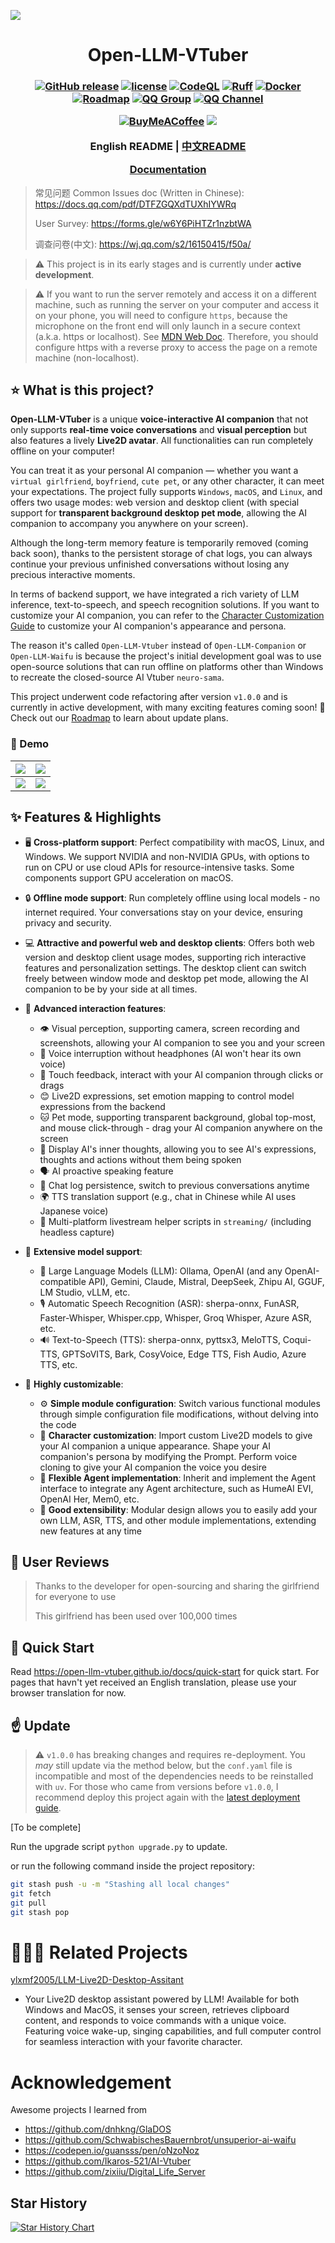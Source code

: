 ![](./assets/banner.jpg)

<h1 align="center">Open-LLM-VTuber</h1>
<h3 align="center">

[![GitHub release](https://img.shields.io/github/v/release/t41372/Open-LLM-VTuber)](https://github.com/t41372/Open-LLM-VTuber/releases) 
[![license](https://img.shields.io/github/license/t41372/Open-LLM-VTuber)](https://github.com/t41372/Open-LLM-VTuber/blob/master/LICENSE) 
[![CodeQL](https://github.com/Open-LLM-VTuber/Open-LLM-VTuber/actions/workflows/codeql.yml/badge.svg)](https://github.com/Open-LLM-VTuber/Open-LLM-VTuber/actions/workflows/codeql.yml)
[![Ruff](https://github.com/Open-LLM-VTuber/Open-LLM-VTuber/actions/workflows/ruff.yml/badge.svg)](https://github.com/Open-LLM-VTuber/Open-LLM-VTuber/actions/workflows/ruff.yml)
[![Docker](https://img.shields.io/badge/t41372%2FOpen--LLM--VTuber-%25230db7ed.svg?logo=docker&logoColor=blue&labelColor=white&color=blue)](https://hub.docker.com/r/t41372/open-llm-vtuber) 
[![Roadmap](https://img.shields.io/badge/Roadmap-GitHub_Project-blue)](https://github.com/users/t41372/projects/1/views/5)
[![QQ Group](https://img.shields.io/badge/QQ_Group-792615362-white?style=flat&logo=qq&logoColor=white)](https://qm.qq.com/q/ngvNUQpuKI)
[![QQ Channel](https://img.shields.io/badge/QQ_Channel_(dev)-pd93364606-white?style=flat&logo=qq&logoColor=white)](https://pd.qq.com/s/tt54r3bu)


[![BuyMeACoffee](https://img.shields.io/badge/Buy%20Me%20a%20Coffee-ffdd00?style=for-the-badge&logo=buy-me-a-coffee&logoColor=black)](https://www.buymeacoffee.com/yi.ting)
[![](https://dcbadge.limes.pink/api/server/3UDA8YFDXx)](https://discord.gg/3UDA8YFDXx)

English README | [中文README](https://github.com/t41372/Open-LLM-VTuber/blob/main/README.CN.md)

[Documentation](https://open-llm-vtuber.github.io/docs/quick-start)

</h3>


> 常见问题 Common Issues doc (Written in Chinese): https://docs.qq.com/pdf/DTFZGQXdTUXhIYWRq
>
> User Survey: https://forms.gle/w6Y6PiHTZr1nzbtWA
>
> 调查问卷(中文): https://wj.qq.com/s2/16150415/f50a/



> :warning: This project is in its early stages and is currently under **active development**.

> :warning: If you want to run the server remotely and access it on a different machine, such as running the server on your computer and access it on your phone, you will need to configure `https`, because the microphone on the front end will only launch in a secure context (a.k.a. https or localhost). See [MDN Web Doc](https://developer.mozilla.org/en-US/docs/Web/API/MediaDevices/getUserMedia). Therefore, you should configure https with a reverse proxy to access the page on a remote machine (non-localhost).



## ⭐️ What is this project?


**Open-LLM-VTuber** is a unique **voice-interactive AI companion** that not only supports **real-time voice conversations**  and **visual perception** but also features a lively **Live2D avatar**. All functionalities can run completely offline on your computer!

You can treat it as your personal AI companion — whether you want a `virtual girlfriend`, `boyfriend`, `cute pet`, or any other character, it can meet your expectations. The project fully supports `Windows`, `macOS`, and `Linux`, and offers two usage modes: web version and desktop client (with special support for **transparent background desktop pet mode**, allowing the AI companion to accompany you anywhere on your screen).

Although the long-term memory feature is temporarily removed (coming back soon), thanks to the persistent storage of chat logs, you can always continue your previous unfinished conversations without losing any precious interactive moments.

In terms of backend support, we have integrated a rich variety of LLM inference, text-to-speech, and speech recognition solutions. If you want to customize your AI companion, you can refer to the [Character Customization Guide](https://open-llm-vtuber.github.io/docs/user-guide/live2d) to customize your AI companion's appearance and persona.

The reason it's called `Open-LLM-Vtuber` instead of `Open-LLM-Companion` or `Open-LLM-Waifu` is because the project's initial development goal was to use open-source solutions that can run offline on platforms other than Windows to recreate the closed-source AI Vtuber `neuro-sama`.

This project underwent code refactoring after version `v1.0.0` and is currently in active development, with many exciting features coming soon! 🚀 Check out our [Roadmap](https://github.com/users/t41372/projects/1/views/5) to learn about update plans.


### 👀 Demo
| ![](assets/i1.jpg) | ![](assets/i2.jpg) |
|:---:|:---:|
| ![](assets/i3.jpg) | ![](assets/i4.jpg) |


## ✨ Features & Highlights

- 🖥️ **Cross-platform support**: Perfect compatibility with macOS, Linux, and Windows. We support NVIDIA and non-NVIDIA GPUs, with options to run on CPU or use cloud APIs for resource-intensive tasks. Some components support GPU acceleration on macOS.

- 🔒 **Offline mode support**: Run completely offline using local models - no internet required. Your conversations stay on your device, ensuring privacy and security.

- 💻 **Attractive and powerful web and desktop clients**: Offers both web version and desktop client usage modes, supporting rich interactive features and personalization settings. The desktop client can switch freely between window mode and desktop pet mode, allowing the AI companion to be by your side at all times.

- 🎯 **Advanced interaction features**:
  - 👁️ Visual perception, supporting camera, screen recording and screenshots, allowing your AI companion to see you and your screen
  - 🎤 Voice interruption without headphones (AI won't hear its own voice)
  - 🫱 Touch feedback, interact with your AI companion through clicks or drags
  - 😊 Live2D expressions, set emotion mapping to control model expressions from the backend
  - 🐱 Pet mode, supporting transparent background, global top-most, and mouse click-through - drag your AI companion anywhere on the screen
  - 💭 Display AI's inner thoughts, allowing you to see AI's expressions, thoughts and actions without them being spoken
  - 🗣️ AI proactive speaking feature
  - 💾 Chat log persistence, switch to previous conversations anytime
  - 🌍 TTS translation support (e.g., chat in Chinese while AI uses Japanese voice)
  - 📡 Multi-platform livestream helper scripts in `streaming/` (including headless capture)

- 🧠 **Extensive model support**:
  - 🤖 Large Language Models (LLM): Ollama, OpenAI (and any OpenAI-compatible API), Gemini, Claude, Mistral, DeepSeek, Zhipu AI, GGUF, LM Studio, vLLM, etc.
  - 🎙️ Automatic Speech Recognition (ASR): sherpa-onnx, FunASR, Faster-Whisper, Whisper.cpp, Whisper, Groq Whisper, Azure ASR, etc.
  - 🔊 Text-to-Speech (TTS): sherpa-onnx, pyttsx3, MeloTTS, Coqui-TTS, GPTSoVITS, Bark, CosyVoice, Edge TTS, Fish Audio, Azure TTS, etc.

- 🔧 **Highly customizable**:
  - ⚙️ **Simple module configuration**: Switch various functional modules through simple configuration file modifications, without delving into the code
  - 🎨 **Character customization**: Import custom Live2D models to give your AI companion a unique appearance. Shape your AI companion's persona by modifying the Prompt. Perform voice cloning to give your AI companion the voice you desire
  - 🧩 **Flexible Agent implementation**: Inherit and implement the Agent interface to integrate any Agent architecture, such as HumeAI EVI, OpenAI Her, Mem0, etc.
  - 🔌 **Good extensibility**: Modular design allows you to easily add your own LLM, ASR, TTS, and other module implementations, extending new features at any time


## 👥 User Reviews
> Thanks to the developer for open-sourcing and sharing the girlfriend for everyone to use
> 
> This girlfriend has been used over 100,000 times


## 🚀 Quick Start

Read https://open-llm-vtuber.github.io/docs/quick-start for quick start. For pages that havn't yet received an English translation, please use your browser translation for now.



## ☝ Update
> :warning: `v1.0.0` has breaking changes and requires re-deployment. You *may* still update via the method below, but the `conf.yaml` file is incompatible and most of the dependencies needs to be reinstalled with `uv`. For those who came from versions before `v1.0.0`, I recommend deploy this project again with the [latest deployment guide](https://open-llm-vtuber.github.io/docs/quick-start).

[To be complete]

Run the upgrade script `python upgrade.py` to update.

or run the following command inside the project repository:

```sh
git stash push -u -m "Stashing all local changes"
git fetch
git pull
git stash pop
```




# 🎉🎉🎉 Related Projects

[ylxmf2005/LLM-Live2D-Desktop-Assitant](https://github.com/ylxmf2005/LLM-Live2D-Desktop-Assitant)
- Your Live2D desktop assistant powered by LLM! Available for both Windows and MacOS, it senses your screen, retrieves clipboard content, and responds to voice commands with a unique voice. Featuring voice wake-up, singing capabilities, and full computer control for seamless interaction with your favorite character.






# Acknowledgement
Awesome projects I learned from

- https://github.com/dnhkng/GlaDOS
- https://github.com/SchwabischesBauernbrot/unsuperior-ai-waifu
- https://codepen.io/guansss/pen/oNzoNoz
- https://github.com/Ikaros-521/AI-Vtuber
- https://github.com/zixiiu/Digital_Life_Server



## Star History

[![Star History Chart](https://api.star-history.com/svg?repos=t41372/open-llm-vtuber&type=Date)](https://star-history.com/#t41372/open-llm-vtuber&Date)





